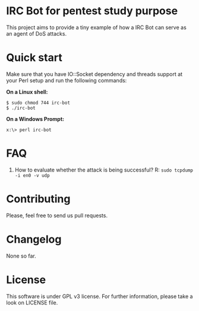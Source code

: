 # IRC Bot for pentest study purpose

This project aims to provide a tiny example of how a IRC Bot can serve as an agent of DoS attacks.

# Quick start

Make sure that you have IO::Socket dependency and threads support at your Perl setup and run the following commands:

**On a Linux shell:**

```
$ sudo chmod 744 irc-bot
$ ./irc-bot
```

**On a Windows Prompt:**

```
x:\> perl irc-bot
```

# FAQ

1. How to evaluate whether the attack is being successful?
R: `sudo tcpdump -i en0 -v udp`

# Contributing

Please, feel free to send us pull requests.

# Changelog

None so far.

# License

This software is under GPL v3 license. For further information, please take a look on LICENSE file.